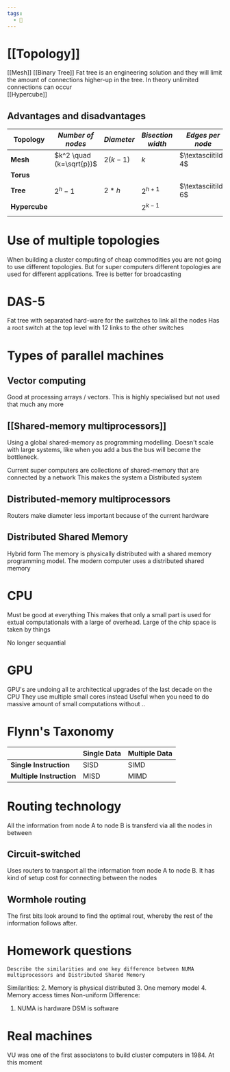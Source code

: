 ```yaml
---
tags:
  - 💾
---
```


# [[Topology]]
[[Mesh]]
[[Binary Tree]]
Fat tree is an engineering solution and they will limit the amount of connections higher-up in the tree. In theory unlimited connections can occur  
[[Hypercube]]

## Advantages and disadvantages

| Topology      | *Number of nodes*        | *Diameter* | *Bisection* *width* | *Edges per node*    | *Implementation* |
| ------------- | ------------------------ | ---------- | ------------------- | ------------------- | ---------------- |
| **Mesh**      | $k^2 \quad (k=\sqrt{p})$ | $2(k-1)$   | $k$                 | $\textasciitilde 4$ |                  |
| **Torus**     |                          |            |                     |                     |                  |
| **Tree**      | $2^{h} -1$               | $2*h$      | $2^{h+1}$           | $\textasciitilde 6$ |                  |
| **Hypercube** |                          |            | $2^{k-1}$           |                     |                  |
|               |                          |            |                     |                     |                  |

# Use of multiple topologies
When building a cluster computing of cheap commodities you are not going to use different topologies. But for super computers different topologies are used for different applications. 
Tree is better for broadcasting

# DAS-5
Fat tree with separated hard-ware for the switches to link all the nodes
Has a root switch at the top level with 12 links to the other switches

# Types of parallel machines
## Vector computing
Good at processing arrays / vectors. This is highly specialised but not used that much any more
## [[Shared-memory multiprocessors]]
Using a global shared-memory as programming modelling.
Doesn't scale with large systems, like when you add a bus the bus will become the bottleneck.

Current super computers are collections of shared-memory that are connected by a network
This makes the system a Distributed system

## Distributed-memory multiprocessors
Routers make diameter less important because of the current hardware

## Distributed Shared Memory
Hybrid form
The memory is physically distributed with a shared memory programming model.
The modern computer uses a distributed shared memory

# CPU
Must be good at everything
This makes that only a small part is used for extual computationals with a large of overhead.
Large of the chip space is taken by things 

No longer sequantial
# GPU
GPU's are undoing all te architectical upgrades of the last decade on the CPU
They use multiple small cores instead
Useful when you need to do massive amount of small computations without ..

# Flynn's Taxonomy

|                          | Single Data | Multiple Data |
| ------------------------ | ----------- | ------------- |
| **Single Instruction**   | SISD        | SIMD          |
| **Multiple Instruction** | MISD        | MIMD          |

# Routing technology
All the information from node A to node B is transferd via all the nodes in between
## Circuit-switched
Uses routers to transport all the information from node A to node B.
It has  kind of setup cost for connecting between the nodes

## Wormhole routing
The first bits look around to find the optimal rout, whereby the rest of the information follows after. 

# Homework questions
```
Describe the similarities and one key difference between NUMA multiprocessors and Distributed Shared Memory
```
Similarities:
2. Memory is physical distributed
3. One memory model
4. Memory access times Non-uniform
Difference:
1. NUMA is hardware DSM is software

# Real machines
VU was one of the first associatons to build cluster computers in 1984. At this moment
